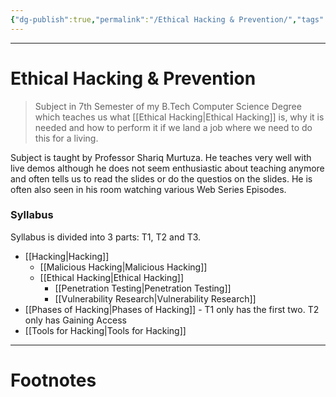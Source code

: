 ```yaml
---
{"dg-publish":true,"permalink":"/Ethical Hacking & Prevention/","tags":["Academics","CyberSec"]}
---
```



---
# Ethical Hacking & Prevention
> Subject in 7th Semester of my B.Tech Computer Science Degree which teaches us what [[Ethical Hacking\|Ethical Hacking]] is, why it is needed and how to perform it if we land a job where we need to do this for a living.

Subject is taught by Professor Shariq Murtuza. He teaches very well with live demos although he does not seem enthusiastic about teaching anymore and often tells us to read the slides or do the questios on the slides. He is often also seen in his room watching various Web Series Episodes.

### Syllabus
Syllabus is divided into 3 parts: T1, T2 and T3.
- [[Hacking\|Hacking]]
	- [[Malicious Hacking\|Malicious Hacking]]
	- [[Ethical Hacking\|Ethical Hacking]]
		- [[Penetration Testing\|Penetration Testing]]
		- [[Vulnerability Research\|Vulnerability Research]]
- [[Phases of Hacking\|Phases of Hacking]] - T1 only has the first two. T2 only has Gaining Access
- [[Tools for Hacking\|Tools for Hacking]]

---
# Footnotes